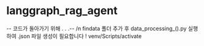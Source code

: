 # langgraph_rag_agent


-- 코드가 돌아가기 위해 . . .--
/n
findata 폴더 추가 후 data_processing_().py 실행하여 .json 파일 생성이 필요합니다 ! 
venv/Scripts/activate 
